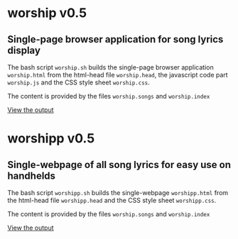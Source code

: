 # worship v0.5

## Single-page browser application for song lyrics display

The bash script `worship.sh` builds the single-page browser application `worship.html`
from the html-head file `worship.head`, the javascript code part `worship.js` 
and the CSS style sheet `worship.css`.

The content is provided by the files `worship.songs` and `worship.index`

[View the output](https://pepa65.github.io/thaiworship/index.html)

# worshipp v0.5

## Single-webpage of all song lyrics for easy use on handhelds

The bash script `worshipp.sh` builds the single-webpage `worshipp.html`
from the html-head file `worshipp.head` and the CSS style sheet `worshipp.css`.

The content is provided by the files `worship.songs` and `worship.index`

[View the output](https://pepa65.github.io/thaiworship/index.htm)

